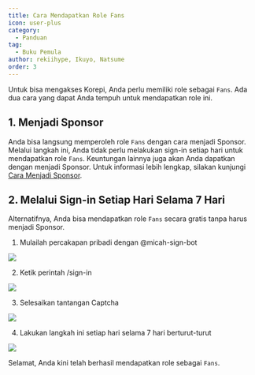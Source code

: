 ```yaml
---
title: Cara Mendapatkan Role Fans
icon: user-plus
category:
  - Panduan
tag:
  - Buku Pemula
author: rekiihype, Ikuyo, Natsume
order: 3
---
```


Untuk bisa mengakses Korepi, Anda perlu memiliki role sebagai `Fans`. Ada dua cara yang dapat Anda tempuh untuk mendapatkan role ini.

## 1. Menjadi Sponsor

Anda bisa langsung memperoleh role `Fans` dengan cara menjadi Sponsor. Melalui langkah ini, Anda tidak perlu melakukan sign-in setiap hari untuk mendapatkan role `Fans`. Keuntungan lainnya juga akan Anda dapatkan dengan menjadi Sponsor. Untuk informasi lebih lengkap, silakan kunjungi [Cara Menjadi Sponsor](sponsor.md).

## 2. Melalui Sign-in Setiap Hari Selama 7 Hari

Alternatifnya, Anda bisa mendapatkan role `Fans` secara gratis tanpa harus menjadi Sponsor.

1. Mulailah percakapan pribadi dengan @micah-sign-bot

[![](https://i.postimg.cc/KcfrVCKr/signin1.png)](https://postimg.cc/grwZLSHn)

2. Ketik perintah /sign-in

[![](https://i.postimg.cc/fy8c904g/signin2.png)](https://postimg.cc/QKWKLCdp)

3. Selesaikan tantangan Captcha

[![](https://i.postimg.cc/ZRFFJMwm/signin3.png)](https://postimg.cc/FdzJZDtC)

4. Lakukan langkah ini setiap hari selama 7 hari berturut-turut

[![](https://i.postimg.cc/Nf07wbmh/signin4.png)](https://postimg.cc/t7LV33BD)

Selamat, Anda kini telah berhasil mendapatkan role sebagai `Fans`.
